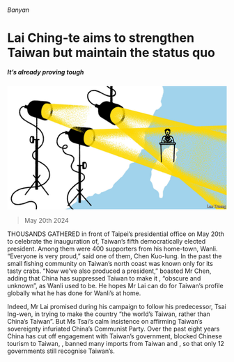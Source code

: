 ###### Banyan

# Lai Ching-te aims to strengthen Taiwan but maintain the status quo 

##### It’s already proving tough 

![image](images/20240525_ASD111.jpg) 

> May 20th 2024 

THOUSANDS GATHERED in front of Taipei’s presidential office on May 20th to celebrate the inauguration of, Taiwan’s fifth democratically elected president. Among them were 400 supporters from his home-town, Wanli. “Everyone is very proud,” said one of them, Chen Kuo-lung. In the past the small fishing community on Taiwan’s north coast was known only for its tasty crabs. “Now we’ve also produced a president,” boasted Mr Chen, adding that China has suppressed Taiwan to make it , “obscure and unknown”, as Wanli used to be. He hopes Mr Lai can do for Taiwan’s profile globally what he has done for Wanli’s at home.

Indeed, Mr Lai promised during his campaign to follow his predecessor, Tsai Ing-wen, in trying to make the country “the world’s Taiwan, rather than China’s Taiwan”. But Ms Tsai’s calm insistence on affirming Taiwan’s sovereignty infuriated China’s Communist Party. Over the past eight years China has cut off engagement with Taiwan’s government, blocked Chinese tourism to Taiwan, , banned many imports from Taiwan and , so that only 12 governments still recognise Taiwan’s.

